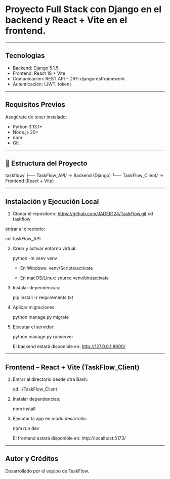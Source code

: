 # Proyecto Full Stack con Django en el backend y React + Vite en el frontend.

---

## Tecnologías

- Backend: Django 5.1.5
- Frontend: React 18 + Vite
- Comunicación: REST API - DRF-djangorestframework
- Autenticación: (JWT, token)

---

## Requisitos Previos

Asegúrate de tener instalado:

- Python 3.13.1+
- Node.js 20+
- npm
- Git

---

## 📁 Estructura del Proyecto

taskflow/
├── TaskFlow_API/ -> Backend (Django)
└── TaskFlow_Client/ -> Frontend (React + Vite)

---

## Instalación y Ejecución Local

1. Clonar el repositorio: https://github.com/JADER124/TaskFlow.git
   cd taskflow

entrar al directorio:

cd TaskFlow_API

2. Crear y activar entorno virtual:

   python -m venv venv

   - En Windows:
     venv\Scripts\activate

   - En macOS/Linux:
     source venv/bin/activate

3. Instalar dependencias:

   pip install -r requirements.txt

4. Aplicar migraciones:

   python manage.py migrate

5. Ejecutar el servidor:

   python manage.py runserver

   El backend estará disponible en: http://127.0.0.1:8000/

---

## Frontend – React + Vite (TaskFlow_Client)

1. Entrar al directorio desde otra Bash:

   cd ../TaskFlow_Client

2. Instalar dependencias:

   npm install

3. Ejecutar la app en modo desarrollo:

   npm run dev

   El frontend estará disponible en: http://localhost:5173/

---

## Autor y Créditos

Desarrollado por el equipo de TaskFlow.
